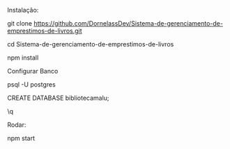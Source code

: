 Instalação:  

git clone https://github.com/DornelassDev/Sistema-de-gerenciamento-de-emprestimos-de-livros.git

cd Sistema-de-gerenciamento-de-emprestimos-de-livros

npm install

Configurar Banco

psql -U postgres

CREATE DATABASE bibliotecamalu;

\q

Rodar:

npm start